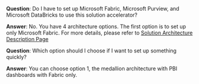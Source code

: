 **Question**: Do I have to set up Microsoft Fabric, Microsoft Purview, and Microsoft DataBricks to use this solution accelerator? 

**Answer**: No. You have 4 architecture options. The first option is to set up only Microsoft Fabric. For more details, please refer to [Solution Architecture Description Page](./TechnicalArchitecture.md) 

**Question**: Which option should I choose if I want to set up something quickly? 

**Answer**: You can choose option 1, the medallion architecture with PBI dashboards with Fabric only. 

